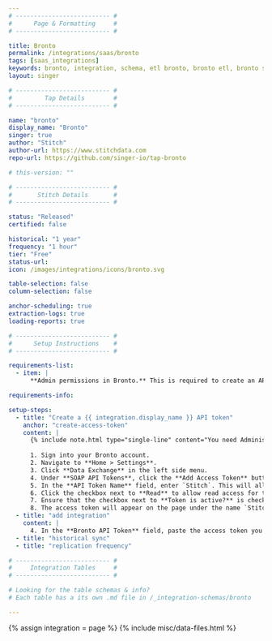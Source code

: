 ```yaml
---
# -------------------------- #
#      Page & Formatting     #
# -------------------------- #

title: Bronto
permalink: /integrations/saas/bronto
tags: [saas_integrations]
keywords: bronto, integration, schema, etl bronto, bronto etl, bronto schema
layout: singer

# -------------------------- #
#         Tap Details        #
# -------------------------- #

name: "bronto"
display_name: "Bronto"
singer: true 
author: "Stitch"
author-url: https://www.stitchdata.com
repo-url: https://github.com/singer-io/tap-bronto

# this-version: ""

# -------------------------- #
#       Stitch Details       #
# -------------------------- #

status: "Released"
certified: false

historical: "1 year"
frequency: "1 hour"
tier: "Free"
status-url: 
icon: /images/integrations/icons/bronto.svg

table-selection: false
column-selection: false

anchor-scheduling: true
extraction-logs: true
loading-reports: true

# -------------------------- #
#      Setup Instructions    #
# -------------------------- #

requirements-list:
  - item: |
      **Admin permissions in Bronto.** This is required to create an API token.

requirements-info:

setup-steps:
  - title: "Create a {{ integration.display_name }} API token"
    anchor: "create-access-token"
    content: |
      {% include note.html type="single-line" content="You need Administrator permissions in Bronto to complete this step." %}
      
      1. Sign into your Bronto account.
      2. Navigate to **Home > Settings**.
      3. Click **Data Exchange** in the left side menu.
      4. Under **SOAP API Tokens**, click the **Add Access Token** button.
      5. In the **API Token Name** field, enter `Stitch`. This will allow you to easily identify what application is using the token.
      6. Click the checkbox next to **Read** to allow read access for this token.
      7. Ensure that the checkbox next to **Token is active?** is checked, and click **Save**.
      8. The access token will appear on the page under the name `Stitch` once the modal closes. Copy this to be used in setting up the connection from within the Stitch application.
  - title: "add integration"
    content: |
      4. In the **Bronto API Token** field, paste the access token you created in Step 1.
  - title: "historical sync"
  - title: "replication frequency"

# -------------------------- #
#     Integration Tables     #
# -------------------------- #

# Looking for the table schemas & info?
# Each table has a its own .md file in /_integration-schemas/bronto

---
```

{% assign integration = page %}
{% include misc/data-files.html %}

